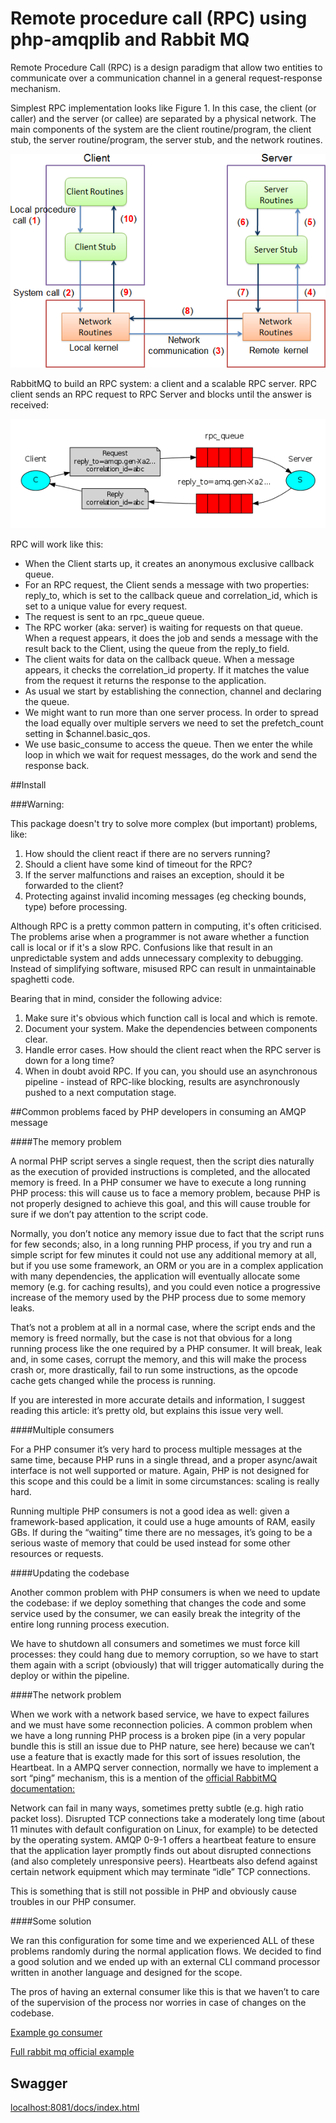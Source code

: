 # Remote procedure call (RPC) using php-amqplib and Rabbit MQ

Remote Procedure Call (RPC) is a design paradigm that allow two entities to communicate over a communication channel in a general request-response mechanism.

Simplest RPC implementation looks like Figure 1. In this case, the client (or caller) and the server (or callee) are separated by a physical network. The main components of the system are the client routine/program, the client stub, the server routine/program, the server stub, and the network routines. 

![simple_rpc](docs/simple_rpc.png)

RabbitMQ to build an RPC system: a client and a scalable RPC server. RPC client sends an RPC request to RPC Server and blocks until the answer is received:

![rpc](docs/rpc.png)

RPC will work like this:

 - When the Client starts up, it creates an anonymous exclusive callback queue.
 - For an RPC request, the Client sends a message with two properties: reply_to, which is set to the callback queue and correlation_id, which is set to a unique value for every request.
 - The request is sent to an rpc_queue queue.
 - The RPC worker (aka: server) is waiting for requests on that queue. When a request appears, it does the job and sends a message with the result back to the Client, using the queue from the reply_to field.
 - The client waits for data on the callback queue. When a message appears, it checks the correlation_id property. If it matches the value from the request it returns the response to the application.
 - As usual we start by establishing the connection, channel and declaring the queue.
 - We might want to run more than one server process. In order to spread the load equally over multiple servers we need to set the prefetch_count setting in $channel.basic_qos.
 - We use basic_consume to access the queue. Then we enter the while loop in which we wait for request messages, do the work and send the response back.

##Install

###Warning:

This package doesn't try to solve more complex (but important) problems, like:
 1) How should the client react if there are no servers running?
 2) Should a client have some kind of timeout for the RPC?
 3) If the server malfunctions and raises an exception, should it be forwarded to the client?
 4) Protecting against invalid incoming messages (eg checking bounds, type) before processing.

Although RPC is a pretty common pattern in computing, it's often criticised. The problems arise when a programmer is not aware whether a function call is local or if it's a slow RPC. Confusions like that result in an unpredictable system and adds unnecessary complexity to debugging. Instead of simplifying software, misused RPC can result in unmaintainable spaghetti code.

Bearing that in mind, consider the following advice:

1) Make sure it's obvious which function call is local and which is remote.
2) Document your system. Make the dependencies between components clear.
3) Handle error cases. How should the client react when the RPC server is down for a long time?
4) When in doubt avoid RPC. If you can, you should use an asynchronous pipeline - instead of RPC-like blocking, results are asynchronously pushed to a next computation stage.

##Common problems faced by PHP developers in consuming an AMQP message

####The memory problem

A normal PHP script serves a single request, then the script dies naturally as the execution of provided instructions is completed, and the allocated memory is freed. In a PHP consumer we have to execute a long running PHP process: this will cause us to face a memory problem, because PHP is not properly designed to achieve this goal, and this will cause trouble for sure if we don’t pay attention to the script code.

Normally, you don’t notice any memory issue due to fact that the script runs for few seconds; also, in a long running PHP process, if you try and run a simple script for few minutes it could not use any additional memory at all, but if you use some framework, an ORM or you are in a complex application with many dependencies, the application will eventually allocate some memory (e.g. for caching results), and you could even notice a progressive increase of the memory used by the PHP process due to some memory leaks.

That’s not a problem at all in a normal case, where the script ends and the memory is freed normally, but the case is not that obvious for a long running process like the one required by a PHP consumer. It will break, leak and, in some cases, corrupt the memory, and this will make the process crash or, more drastically, fail to run some instructions, as the opcode cache gets changed while the process is running.

If you are interested in more accurate details and information, I suggest reading this article: it’s pretty old, but explains this issue very well.

####Multiple consumers

For a PHP consumer it’s very hard to process multiple messages at the same time, because PHP runs in a single thread, and a proper async/await interface is not well supported or mature. Again, PHP is not designed for this scope and this could be a limit in some circumstances: scaling is really hard.

Running multiple PHP consumers is not a good idea as well: given a framework-based application, it could use a huge amounts of RAM, easily GBs. If during the “waiting” time there are no messages, it’s going to be a serious waste of memory that could be used instead for some other resources or requests.

####Updating the codebase

Another common problem with PHP consumers is when we need to update the codebase: if we deploy something that changes the code and some service used by the consumer, we can easily break the integrity of the entire long running process execution.

We have to shutdown all consumers and sometimes we must force kill processes: they could hang due to memory corruption, so we have to start them again with a script (obviously) that will trigger automatically during the deploy or within the pipeline.

####The network problem

When we work with a network based service, we have to expect failures and we must have some reconnection policies. A common problem when we have a long running PHP process is a broken pipe (in a very popular bundle this is still an issue due to PHP nature, see here) because we can’t use a feature that is exactly made for this sort of issues resolution, the Heartbeat. In a AMPQ server connection, normally we have to implement a sort “ping” mechanism, this is a mention of the [official RabbitMQ documentation:](https://www.rabbitmq.com/heartbeats.html)

Network can fail in many ways, sometimes pretty subtle (e.g. high ratio packet loss). Disrupted TCP connections take a moderately long time (about 11 minutes with default configuration on Linux, for example) to be detected by the operating system. AMQP 0-9-1 offers a heartbeat feature to ensure that the application layer promptly finds out about disrupted connections (and also completely unresponsive peers). Heartbeats also defend against certain network equipment which may terminate “idle” TCP connections.

This is something that is still not possible in PHP and obviously cause troubles in our PHP consumer.

####Some solution

We ran this configuration for some time and we experienced ALL of these problems randomly during the normal application flows. We decided to find a good solution and we ended up with an external CLI command processor written in another language and designed for the scope.

The pros of having an external consumer like this is that we haven’t to care of the supervision of the process nor worries in case of changes on the codebase.

[Example go consumer](https://github.com/corvus-ch/rabbitmq-cli-consumer) 

[Full rabbit mq official example](https://www.rabbitmq.com/tutorials/tutorial-six-php.html)

## Swagger ##

[localhost:8081/docs/index.html](http://localhost:8081/docs/index.html)